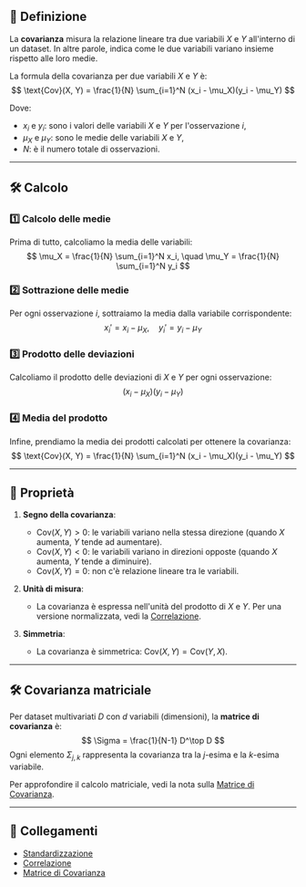 ## 📖 Definizione
La **covarianza** misura la relazione lineare tra due variabili $X$ e $Y$ all'interno di un dataset. In altre parole, indica come le due variabili variano insieme rispetto alle loro medie.

La formula della covarianza per due variabili $X$ e $Y$ è:
$$
\text{Cov}(X, Y) = \frac{1}{N} \sum_{i=1}^N (x_i - \mu_X)(y_i - \mu_Y)
$$

Dove:
- $x_i$ e $y_i$: sono i valori delle variabili $X$ e $Y$ per l'osservazione $i$,
- $\mu_X$ e $\mu_Y$: sono le medie delle variabili $X$ e $Y$,
- $N$: è il numero totale di osservazioni.

---

## 🛠️ Calcolo
### 1️⃣ **Calcolo delle medie**
Prima di tutto, calcoliamo la media delle variabili:
$$
\mu_X = \frac{1}{N} \sum_{i=1}^N x_i, \quad \mu_Y = \frac{1}{N} \sum_{i=1}^N y_i
$$

### 2️⃣ **Sottrazione delle medie**
Per ogni osservazione $i$, sottraiamo la media dalla variabile corrispondente:
$$
x_i' = x_i - \mu_X, \quad y_i' = y_i - \mu_Y
$$

### 3️⃣ **Prodotto delle deviazioni**
Calcoliamo il prodotto delle deviazioni di $X$ e $Y$ per ogni osservazione:
$$
(x_i - \mu_X)(y_i - \mu_Y)
$$

### 4️⃣ **Media del prodotto**
Infine, prendiamo la media dei prodotti calcolati per ottenere la covarianza:
$$
\text{Cov}(X, Y) = \frac{1}{N} \sum_{i=1}^N (x_i - \mu_X)(y_i - \mu_Y)
$$

---

## 🧮 Proprietà
1. **Segno della covarianza**:
   - $\text{Cov}(X, Y) > 0$: le variabili variano nella stessa direzione (quando $X$ aumenta, $Y$ tende ad aumentare).
   - $\text{Cov}(X, Y) < 0$: le variabili variano in direzioni opposte (quando $X$ aumenta, $Y$ tende a diminuire).
   - $\text{Cov}(X, Y) = 0$: non c'è relazione lineare tra le variabili.

2. **Unità di misura**:
   - La covarianza è espressa nell'unità del prodotto di $X$ e $Y$. Per una versione normalizzata, vedi la [Correlazione](Correlazione.md).

3. **Simmetria**:
   - La covarianza è simmetrica: $\text{Cov}(X, Y) = \text{Cov}(Y, X)$.

---

## 🛠️ Covarianza matriciale
Per dataset multivariati $D$ con $d$ variabili (dimensioni), la **matrice di covarianza** è:
$$
\Sigma = \frac{1}{N-1} D^\top D
$$
Ogni elemento $\Sigma_{j,k}$ rappresenta la covarianza tra la $j$-esima e la $k$-esima variabile. 

Per approfondire il calcolo matriciale, vedi la nota sulla [Matrice di Covarianza](Matrice%20di%20Covarianza.md).

---

## 🔗 Collegamenti
- [Standardizzazione](Standardizzazione.md)
- [Correlazione](Correlazione.md)
- [Matrice di Covarianza](Matrice%20di%20Covarianza.md)
